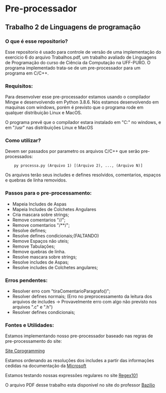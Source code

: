 # Pre-processador
## Trabalho 2 de Linguagens de programação

### O que é esse repositorio?

Esse repositorio é usado para controle de versão de uma implementação do exercicio 6 do arquivo Trabalhos.pdf, um trabalho avaliado de Linguagens de Programação do curso de Ciência da Computação na UFF-PURO.
O programa implementado trata-se de um pre-processador para um programa em C/C++.

### Requisitos:

Para desenvolver esse pre-processador estamos usando o compilador Mingw e desenvolvendo em Python 3.8.6. Nós estamos desenvolvendo em maquinas com windows, porém é previsto que o programa rode em qualquer distribuição Linux e MacOS.

O programa prevê que o compilador estara instalado em "C:" no windows, e em "/usr" nas distribuições Linux e MacOS

### Como utilizar?

Devem ser passados por parametro os arquivos C/C++ que serão pre-processados:

```
    py processa.py (Arquivo 1) [(Arquivo 2), ..., (Arquivo N)]
```

Os arquivos terão seus includes e defines resolvidos, comentarios, espaços e quebras de linha removidos.

### Passos para o pre-processamento:

* Mapeia Includes de Aspas
* Mapeia Includes de Colchetes Angulares
* Cria mascara sobre strings;
* Remove comentarios "//";
* Remove comentarios "/**/";
* Resolve defines;
* Resolve defines condicionais;(FALTANDO)
* Remove Espaços não uteis;
* Remove Tabulações;
* Remove quebras de linha.
* Resolve mascara sobre strings;
* Resolve includes de Aspas;
* Resolve includes de Colchetes angulares;

### Erros pendentes:

* Resolver erro com "tiraComentarioParagrafo()";
* Resolver defines normais; (Erro no preprocessamento da leitura dos arquivos de includes -> Provavelmente erro com algo não previsto nos arquivos ".c" e ".h")
* Resolver defines condicionais;

### Fontes e Utilidades:

Estamos implementando nosso pre-processador baseado nas regras de pre-processamento do site:

[Site Cprogramming](https://www.cprogramming.com/tutorial/cpreprocessor.html)

Estamos ordenando as resoluções dos includes a partir das informações cedidas na documentação da [Microsoft](https://docs.microsoft.com/pt-br/cpp/preprocessor/hash-include-directive-c-cpp?view=msvc-160)

Estamos testando nossas expressões regulares no site [Regex101](https://regex101.com/)

O arquivo PDF desse trabalho esta disponivel no site do professor [Bazilio](http://www2.ic.uff.br/~bazilio/cursos/lp/material/Trabalhos.pdf)